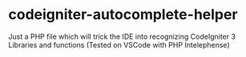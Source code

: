 # codeigniter-autocomplete-helper
Just a PHP file which will trick the IDE into recognizing CodeIgniter 3 Libraries and functions (Tested on VSCode with PHP Intelephense)

